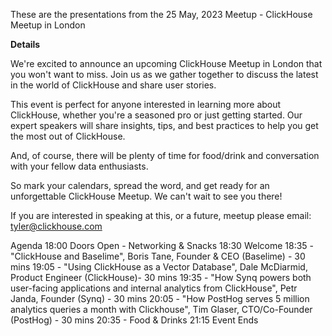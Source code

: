 These are the presentations from the 25 May, 2023 Meetup - ClickHouse Meetup in London

**Details**

We're excited to announce an upcoming ClickHouse Meetup in London that you won't want to miss. Join us as we gather together to discuss the latest in the world of ClickHouse and share user stories.

This event is perfect for anyone interested in learning more about ClickHouse, whether you're a seasoned pro or just getting started. Our expert speakers will share insights, tips, and best practices to help you get the most out of ClickHouse.

And, of course, there will be plenty of time for food/drink and conversation with your fellow data enthusiasts.

So mark your calendars, spread the word, and get ready for an unforgettable ClickHouse Meetup. We can't wait to see you there!

If you are interested in speaking at this, or a future, meetup please email: tyler@clickhouse.com

Agenda
18:00 Doors Open - Networking & Snacks
18:30 Welcome
18:35 - "ClickHouse and Baselime", Boris Tane, Founder & CEO (Baselime) - 30 mins
19:05 - "Using ClickHouse as a Vector Database", Dale McDiarmid, Product Engineer (ClickHouse)- 30 mins
19:35 - "How Synq powers both user-facing applications and internal analytics from ClickHouse", Petr Janda, Founder (Synq) - 30 mins
20:05 - "How PostHog serves 5 million analytics queries a month with Clickhouse", Tim Glaser, CTO/Co-Founder (PostHog) - 30 mins
20:35 - Food & Drinks
21:15 Event Ends

